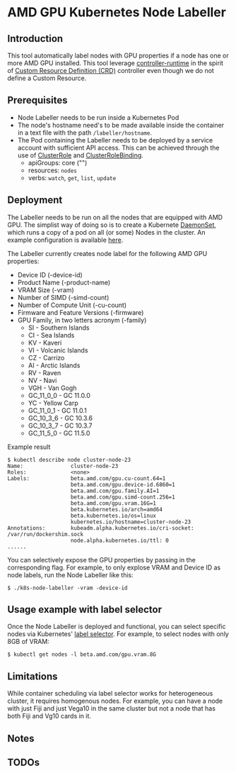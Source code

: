 # AMD GPU Kubernetes Node Labeller

## Introduction

This tool automatically label nodes with GPU properties if a node has one or more AMD GPU installed.  This tool leverage [controller-runtime][cr] in the spirit of [Custom Resource Definition (CRD)][crd] controller even though we do not define a Custom Resource.

## Prerequisites

* Node Labeller needs to be run inside a Kubernetes Pod
* The node's hostname need's to be made available inside the container in a text file with the path `/labeller/hostname`.
* The Pod containing the Labeller needs to be deployed by a service account with sufficient API access.  This can be achieved through the use of [ClusterRole][rcr] and [ClusterRoleBinding][rcrb].
  * apiGroups: core ("")
  * resources: `nodes`
  * verbs: `watch`, `get`, `list`, `update`

## Deployment

The Labeller needs to be run on all the nodes that are equipped with AMD GPU.  The simplist way of doing so is to create a Kubernete [DaemonSet][ds], which runs a copy of a pod on all (or some) Nodes in the cluster.  An example configuration is available [here](../../k8s-ds-amdgpu-labeller.yaml).

The Labeller currently creates node label for the following AMD GPU properties:

* Device ID (-device-id)
* Product Name (-product-name)
* VRAM Size (-vram)
* Number of SIMD (-simd-count)
* Number of Compute Unit (-cu-count)
* Firmware and Feature Versions (-firmware)
* GPU Family, in two letters acronym (-family)
  * SI - Southern Islands
  * CI - Sea Islands
  * KV - Kaveri
  * VI - Volcanic Islands
  * CZ - Carrizo
  * AI - Arctic Islands
  * RV - Raven
  * NV - Navi
  * VGH - Van Gogh
  * GC\_11\_0\_0 - GC 11.0.0
  * YC - Yellow Carp
  * GC\_11\_0\_1 - GC 11.0.1
  * GC\_10\_3\_6 - GC 10.3.6
  * GC\_10\_3\_7 - GC 10.3.7
  * GC\_11\_5\_0 - GC 11.5.0

Example result

    $ kubectl describe node cluster-node-23
    Name:               cluster-node-23
    Roles:              <none>
    Labels:             beta.amd.com/gpu.cu-count.64=1
                        beta.amd.com/gpu.device-id.6860=1
                        beta.amd.com/gpu.family.AI=1
                        beta.amd.com/gpu.simd-count.256=1
                        beta.amd.com/gpu.vram.16G=1
                        beta.kubernetes.io/arch=amd64
                        beta.kubernetes.io/os=linux
                        kubernetes.io/hostname=cluster-node-23
    Annotations:        kubeadm.alpha.kubernetes.io/cri-socket: /var/run/dockershim.sock
                        node.alpha.kubernetes.io/ttl: 0
    ......

You can selectively expose the GPU properties by passing in the corresponding flag.  For example, to only explose VRAM and Device ID as node labels, run the Node Labeller like this:

    $ ./k8s-node-labeller -vram -device-id

## Usage example with label selector

Once the Node Labeller is deployed and functional, you can select specific nodes via Kubernetes' [label selector][ls].  For example, to select nodes with only 8GB of VRAM:

    $ kubectl get nodes -l beta.amd.com/gpu.vram.8G

## Limitations

While container scheduling via label selector works for heterogeneous cluster, it requires homogenous nodes.  For example, you can have a node with just Fiji and just Vega10 in the same cluster but not a node that has both Fiji and Vg10 cards in it.

## Notes

## TODOs

[ls]: https://kubernetes.io/docs/concepts/overview/working-with-objects/labels/#label-selectors
[ds]: https://kubernetes.io/docs/concepts/workloads/controllers/daemonset/
[crd]: https://kubernetes.io/docs/concepts/extend-kubernetes/api-extension/custom-resources/
[cr]: https://github.com/kubernetes-sigs/controller-runtime
[rcr]: https://kubernetes.io/docs/reference/access-authn-authz/rbac/#role-and-clusterrole
[rcrb]: https://kubernetes.io/docs/reference/access-authn-authz/rbac/#rolebinding-and-clusterrolebinding
